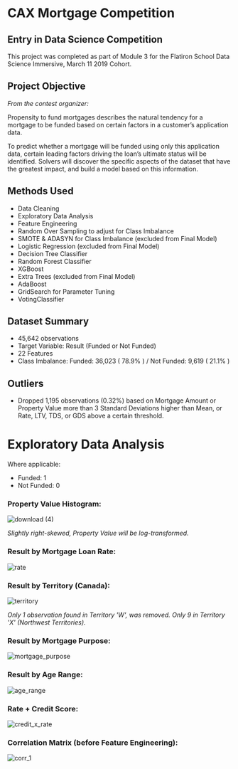 # CAX Mortgage Competition

## Entry in Data Science Competition

This project was completed as part of Module 3 for the Flatiron School Data Science Immersive, March 11 2019 Cohort.

## Project Objective

<i>From the contest organizer:</i>

Propensity to fund mortgages describes the natural tendency for a mortgage to be funded based on certain factors in a customer’s application data.

To predict whether a mortgage will be funded using only this application data, certain leading factors driving the loan’s ultimate status will be identified. Solvers will discover the specific aspects of the dataset that have the greatest impact, and build a model based on this information.

## Methods Used

* Data Cleaning
* Exploratory Data Analysis
* Feature Engineering
* Random Over Sampling to adjust for Class Imbalance
* SMOTE & ADASYN for Class Imbalance (excluded from Final Model)
* Logistic Regression (excluded from Final Model)
* Decision Tree Classifier
* Random Forest Classifier
* XGBoost
* Extra Trees (excluded from Final Model)
* AdaBoost
* GridSearch for Parameter Tuning
* VotingClassifier

## Dataset Summary

* 45,642 observations
* Target Variable: Result (Funded or Not Funded)
* 22 Features
* Class Imbalance: Funded: 36,023 ( 78.9% ) / Not Funded:	9,619 ( 21.1% )

## Outliers

* Dropped 1,195 observations (0.32%) based on Mortgage Amount or Property Value more than 3 Standard Deviations higher than Mean, or Rate, LTV, TDS, or GDS above a certain threshold.

# Exploratory Data Analysis

Where applicable:

* Funded: 1
* Not Funded: 0

### Property Value Histogram:

![download (4)](https://user-images.githubusercontent.com/42282874/58130012-14ea3300-7be9-11e9-8049-31675060373d.png)

<i>Slightly right-skewed, Property Value will be log-transformed.</i>


### Result by Mortgage Loan Rate:

![rate](https://user-images.githubusercontent.com/42282874/58130026-1c114100-7be9-11e9-8ea5-3413413f0494.png)


### Result by Territory (Canada):

![territory](https://user-images.githubusercontent.com/42282874/58130031-1c114100-7be9-11e9-9aa8-4b863f008eae.png)

<i> Only 1 observation found in Territory 'W', was removed. Only 9 in Territory 'X' (Northwest Territories).</i>


### Result by Mortgage Purpose:

![mortgage_purpose](https://user-images.githubusercontent.com/42282874/58130032-1c114100-7be9-11e9-94db-313bf1886ee9.png)

### Result by Age Range:

![age_range](https://user-images.githubusercontent.com/42282874/58130034-1c114100-7be9-11e9-9d2f-6b136dd201d8.png)

### Rate + Credit Score:

![credit_x_rate](https://user-images.githubusercontent.com/42282874/58130024-1b78aa80-7be9-11e9-9a70-fff284fee533.png)

### Correlation Matrix (before Feature Engineering):

![corr_1](https://user-images.githubusercontent.com/42282874/58131617-1e759a00-7bed-11e9-8d4b-9a180cc0c22f.png)
